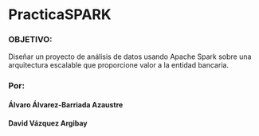 # PracticaSPARK
 
### OBJETIVO: 
Diseñar un proyecto de análisis de datos usando Apache Spark sobre una arquitectura
escalable que proporcione valor a la entidad bancaria.

### Por:
#### Álvaro Álvarez-Barriada Azaustre
#### David Vázquez Argibay